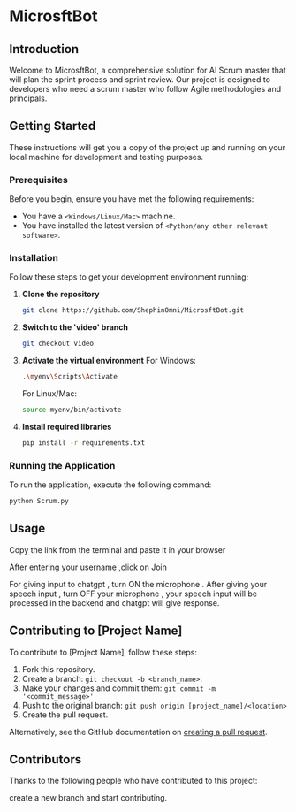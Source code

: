 
# MicrosftBot

## Introduction
Welcome to MicrosftBot, a comprehensive solution for AI Scrum master that will plan the sprint process and sprint review. Our project is designed to developers who need a scrum master who follow Agile methodologies and principals.

## Getting Started

These instructions will get you a copy of the project up and running on your local machine for development and testing purposes.

### Prerequisites

Before you begin, ensure you have met the following requirements:
* You have a `<Windows/Linux/Mac>` machine.
* You have installed the latest version of `<Python/any other relevant software>`.

### Installation

Follow these steps to get your development environment running:

1. **Clone the repository**
   ```bash
   git clone https://github.com/ShephinOmni/MicrosftBot.git
   ```

2. **Switch to the 'video' branch**
   ```bash
   git checkout video
   ```

3. **Activate the virtual environment**
   For Windows:
   ```bash
   .\myenv\Scripts\Activate
   ```
   For Linux/Mac:
   ```bash
   source myenv/bin/activate
   ```

4. **Install required libraries**
   ```bash
   pip install -r requirements.txt
   ```

### Running the Application

To run the application, execute the following command:

```bash
python Scrum.py
```

## Usage

Copy the link from the terminal and paste it in your browser

After entering your username ,click on Join

For giving input to chatgpt , turn ON the microphone . After giving your speech input , turn OFF your microphone , your speech input will be processed in the backend  and chatgpt will give response.

## Contributing to [Project Name]

To contribute to [Project Name], follow these steps:

1. Fork this repository.
2. Create a branch: `git checkout -b <branch_name>`.
3. Make your changes and commit them: `git commit -m '<commit_message>'`
4. Push to the original branch: `git push origin [project_name]/<location>`
5. Create the pull request.

Alternatively, see the GitHub documentation on [creating a pull request](https://help.github.com/en/articles/creating-a-pull-request).

## Contributors

Thanks to the following people who have contributed to this project:

create a new branch and start contributing.

